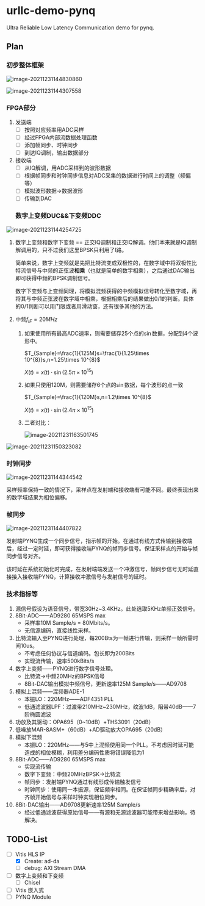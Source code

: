 # urllc-demo-pynq
Ultra Reliable Low Latency Communication demo for pynq.

## Plan

### 初步整体框架

![image-20211231144830860](README.assets/image-20211231144830860.png)

![image-20211231144307558](README.assets/image-20211231144307558.png)

### FPGA部分

1. 发送端
     - [ ] 按照对应频率用ADC采样
     - [ ] 经过FPGA内部流数据处理函数
     - [ ] 添加帧同步、时钟同步
     - [ ] 到达IQ调制，输出数据部分
2. 接收端
     - [ ] 从IQ解调，用ADC采样到的波形数据
     - [ ] 根据帧同步和时钟同步信息对ADC采集的数据进行时间上的调整（频偏等）
     - [ ] 模拟波形数据→数据波形
     - [ ] 传输到DAC
     
     ### 数字上变频DUC&&下变频DDC

![image-20211231144254725](README.assets/image-20211231144254725.png)

1. 数字上变频和数字下变频 == 正交IQ调制和正交IQ解调。他们本来就是IQ调制解调用的，只不过我们这里BPSK只利用了I路。

   简单来说，数字上变频就是先把比特流变成双极性的，在数字域中将双极性比特流信号与中频的正弦波**相乘**（也就是简单的数字相乘），之后通过DAC输出即可获得中频的BPSK调制信号。

   数字下变频与上变频同理，将模拟混频获得的中频模拟信号转化至数字域，再将其与中频正弦波在数字域中相乘，根据相乘后的结果做出0/1的判断。具体的0/1判断可以用门限或者用滑动窗，还有很多其他的方法。

2. 中频$f_{IF}=20MHz$

   1. 如果使用所有最高ADC速率，则需要储存25个点的$\sin$数据，分配到4个波形中。

      $T_{Sample}=\frac{1}{125M}s=\frac{1}{1.25\times 10^{8}}s,n=1.25\times 10^{8}$

      $X(t) = x(t) \cdot \sin(2.5\pi\times 10^{15})$

   2. 如果只使用120M，则需要储存6个点的$\sin$数据，每个波形的点一致

      $T_{Sample}=\frac{1}{120M}s,n=1.2\times 10^{8}$

      $X(t)=x(t)\cdot \sin(2.4\pi \times 10^{15})$

   3. 二者对比：

      ![image-20211231163501745](README.assets/image-20211231163501745.png)

      



![image-20211231150323082](README.assets/image-20211231150323082.png)

### 时钟同步

![image-20211231144344542](README.assets/image-20211231144344542.png)

采样频率保持一致的情况下，采样点在发射端和接收端有可能不同。最终表现出来的数字域结果为相位偏移。

### 帧同步

![image-20211231144407822](README.assets/image-20211231144407822.png)

发射端PYNQ生成一个同步信号，指示帧的开始。在通过有线方式传输到接收端后，经过一定时延，即可获得接收端PYNQ的帧同步信号。保证采样点的开始与帧同步信号对齐。

该时延在系统初始化时完成，在发射端端发送一个冲激信号，帧同步信号无时延直接接入接收端PYNQ，计算接收冲激信号与发射信号的延时。

### 技术指标等


1.	源信号假设为语音信号，带宽30Hz~3.4KHz。此处选取5KHz单频正弦信号。
2.	8Bit-ADC——AD9280 65MSPS max
    - 采样率10M Sample/s = 80Mbits/s。
    - 无信源编码，直接线性采样。
3.	比特流输入至PYNQ进行处理，每200Bts为一帧进行传输，则采样一帧所需时间10us。
    - 不考虑任何协议与信道编码。包长即为200Bits
    - 实现流传输，速率500kBits/s
4.	数字上变频——PYNQ进行数字信号处理。
    - 比特流→中频20MHz的BPSK信号
    - 8Bit-DAC输出模拟中频信号，更新速率125M Sample/s——AD9708
5.	模拟上混频——混频器ADE-1
    - 本振LO：220MHz——ADF4351 PLL
    - 低通滤波器LPF：过渡带210MHz~230MHz，纹波1dB，阻带40dB——7阶椭圆滤波
6.	功放及其驱动：OPA695（0~10dB）+THS3091（20dB）
7.	低噪放MAR-8ASM+（60dB）+AD驱动放大OPA695（20dB）
8.	模拟下混频
    - 本振LO：220MHz——与5中上混频使用同一个PLL。不考虑因时延可能造成的相位模糊，利用差分编码性质将错误降低为1
9.	8Bit-ADC——AD9280 65MSPS max
    - 实现流传输
    - 数字下变频：中频20MHzBPSK→比特流
	- 帧同步：发射端PYNQ通过有线形成传输触发信号
	- 时钟同步：使用同一本振源，保证频率相同。在保证帧同步精确率后，对齐帧开始信号与采样时钟实现相位同步。
10.	8Bit-DAC输出——AD9708更新速率125M Sample/s
    - 经过低通滤波获得原始信号——有源和无源滤波器可能带来增益影响，待解决。


## TODO-List

- [ ] Vitis HLS IP
    - [x] Create: ad-da
    - [ ] debug: AXI Stream DMA
- [ ] 数字上变频和下变频
    - [ ] Chisel
- [ ] Vitis 嵌入式
- [ ] PYNQ Module